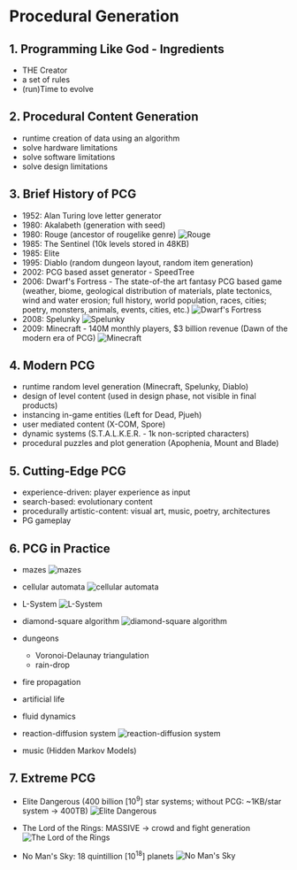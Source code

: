 <style>
  .page-header {
    background-image: none;
  }
</style>

# Procedural Generation

## 1. Programming Like God - Ingredients
- THE Creator
- a set of rules
- (run)Time to evolve

## 2. Procedural Content Generation
- runtime creation of data using an algorithm
- solve hardware limitations
- solve software limitations
- solve design limitations

## 3. Brief History of PCG
- 1952: Alan Turing love letter generator
- 1980: Akalabeth (generation with seed)
- 1980: Rouge (ancestor of rougelike genre)
![Rouge](https://upload.wikimedia.org/wikipedia/commons/0/0c/Rogue_Screenshot.png)
- 1985: The Sentinel (10k levels stored in 48KB)
- 1985: Elite
- 1995: Diablo (random dungeon layout, random item generation)
- 2002: PCG based asset generator - SpeedTree
- 2006: Dwarf's Fortress - The state-of-the art fantasy PCG based game (weather, biome, geological distribution of materials, plate tectonics, wind and water erosion; full history, world population, races, cities; poetry, monsters, animals, events, cities, etc.)
![Dwarf's Fortress](https://cdn.arstechnica.net/wp-content/uploads/2013/04/thatdude-df-aboveground-640x385.png)
- 2008: Spelunky
![Spelunky](https://cdn.akamai.steamstatic.com/steam/apps/239350/ss_1aa942dee4ecb1dee9ea01933b83bd9129c19e8f.1920x1080.jpg)
- 2009: Minecraft - 140M monthly players, $3 billion revenue (Dawn of the modern era of PCG)
![Minecraft](https://i.ytimg.com/vi/IAWVwpZQFMk/maxresdefault.jpg)

## 4. Modern PCG
- runtime random level generation (Minecraft, Spelunky, Diablo)
- design of level content (used in design phase, not visible in final products)
- instancing in-game entities (Left for Dead, Pjueh)
- user mediated content (X-COM, Spore)
- dynamic systems (S.T.A.L.K.E.R. - 1k non-scripted characters)
- procedural puzzles and plot generation (Apophenia, Mount and Blade)

## 5. Cutting-Edge PCG
- experience-driven: player experience as input
- search-based: evolutionary content
- procedurally artistic-content: visual art, music, poetry, architectures
- PG gameplay

## 6. PCG in Practice
- mazes
![mazes](https://cdn1.epicgames.com/ue/product/Screenshot/Algorithms-1920x1080-e05da6c961f3c4c6f72a761cc965c09b.png)

- cellular automata
![cellular automata](https://upload.wikimedia.org/wikipedia/commons/e/e2/One-d-cellular-automate-rule-30.gif)

- L-System
![L-System](https://www.csh.rit.edu/~aidan/PortfolioAssets/Trees.png)

- diamond-square algorithm
![diamond-square algorithm](https://upload.wikimedia.org/wikipedia/commons/f/f7/-PLASMA-ColorCycling.Gif)

- dungeons
  - Voronoi-Delaunay triangulation
  - rain-drop
- fire propagation
- artificial life
- fluid dynamics
- reaction-diffusion system
![reaction-diffusion system](https://www.karlsims.com/rd-4examples.png)

- music (Hidden Markov Models)

## 7. Extreme PCG
- Elite Dangerous (400 billion [10<sup>9</sup>] star systems; without PCG: ~1KB/star system -> 400TB)
![Elite Dangerous](https://i.ytimg.com/vi/Omzs4ui9RpI/maxresdefault.jpg)

- The Lord of the Rings: MASSIVE -> crowd and fight generation
![The Lord of the Rings](https://i.stack.imgur.com/VQ8ge.jpg)

- No Man's Sky: 18 quintillion [10<sup>18</sup>] planets
![No Man's Sky](https://staticg.sportskeeda.com/editor/2022/04/e48f2-16506657911274-1920.jpg)
